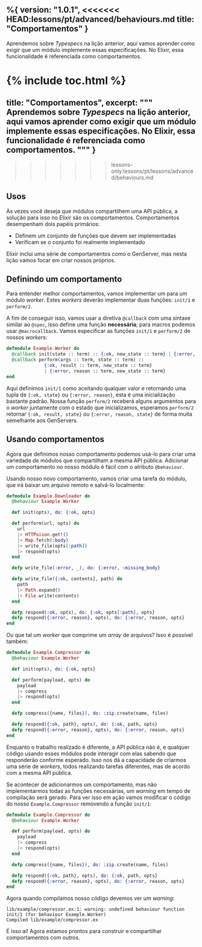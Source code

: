 %{
  version: "1.0.1",
<<<<<<< HEAD:lessons/pt/advanced/behaviours.md
  title: "Comportamentos"
}
---

Aprendemos sobre _Typespecs_ na lição anterior, aqui vamos aprender como exigir que um módulo implemente essas especificações. No Elixir, essa funcionalidade é referenciada como comportamentos.

{% include toc.html %}
=======
  title: "Comportamentos",
  excerpt: """
  Aprendemos sobre _Typespecs_ na lição anterior, aqui vamos aprender como exigir que um módulo implemente essas especificações. No Elixir, essa funcionalidade é referenciada como comportamentos.
  """
}
---
>>>>>>> lessons-only:lessons/pt/lessons/advanced/behaviours.md

## Usos

Às vezes você deseja que módulos compartilhem uma API pública, a solução para isso no Elixir são os comportamentos. Comportamentos desempenham dois papéis primários:

+ Definem um conjunto de funções que devem ser implementadas
+ Verificam se o conjunto foi realmente implementado

Elixir inclui uma série de comportamentos como o GenServer, mas nesta lição vamos focar em criar nossos próprios.

## Definindo um comportamento

Para entender melhor comportamentos, vamos implementar um para um módulo _worker_. Estes _workers_ deverão implementar duas funções: `init/1` e `perform/2`.

A fim de conseguir isso, vamos usar a diretiva `@callback` com uma sintaxe similar ao `@spec`, isso define uma função __necessária__; para macros podemos usar `@macrocallback`. Vamos especificar as funções `init/1` e `perform/2` de nossos _workers_:

```elixir
defmodule Example.Worker do
  @callback init(state :: term) :: {:ok, new_state :: term} | {:error, reason :: term}
  @callback perform(args :: term, state :: term) ::
              {:ok, result :: term, new_state :: term}
              | {:error, reason :: term, new_state :: term}
end
```

Aqui definimos `init/1` como aceitando qualquer valor e retornando uma tupla de `{:ok, state}` ou `{:error, reason}`, esta é uma inicialização bastante padrão. Nossa função `perform/2` receberá alguns argumentos para o _worker_ juntamente com o estado que inicializamos, esperamos `perform/2` retornar `{:ok, result, state}` ou `{:error, reason, state}` de forma muita semelhante aos GenServers.

## Usando comportamentos

Agora que definimos nosso comportamento podemos usá-lo para criar uma variedade de módulos que compartilham a mesma API pública. Adicionar um comportamento no nosso módulo é fácil com o atributo `@behaviour`.

Usando nosso novo comportamento, vamos criar uma tarefa do módulo, que irá baixar um arquivo remoto e salvá-lo localmente:

```elixir
defmodule Example.Downloader do
  @behaviour Example.Worker

  def init(opts), do: {:ok, opts}

  def perform(url, opts) do
    url
    |> HTTPoison.get!()
    |> Map.fetch(:body)
    |> write_file(opts[:path])
    |> respond(opts)
  end

  defp write_file(:error, _), do: {:error, :missing_body}

  defp write_file({:ok, contents}, path) do
    path
    |> Path.expand()
    |> File.write(contents)
  end

  defp respond(:ok, opts), do: {:ok, opts[:path], opts}
  defp respond({:error, reason}, opts), do: {:error, reason, opts}
end
```

Ou que tal um _worker_ que comprime um _array_ de arquivos? Isso é possível também:

```elixir
defmodule Example.Compressor do
  @behaviour Example.Worker

  def init(opts), do: {:ok, opts}

  def perform(payload, opts) do
    payload
    |> compress
    |> respond(opts)
  end

  defp compress({name, files}), do: :zip.create(name, files)

  defp respond({:ok, path}, opts), do: {:ok, path, opts}
  defp respond({:error, reason}, opts), do: {:error, reason, opts}
end
```

Enquanto o trabalho realizado é diferente, a API pública não é, e qualquer código usando esses módulos pode interagir com elas sabendo que responderão conforme esperado. Isso nos dá a capacidade de criarmos uma série de _workers_, todos realizando tarefas diferentes, mas de acordo com a mesma API pública.

Se acontecer de adicionarmos um comportamento, mas não implementarmos todas as funções necessárias, um _warning_ em tempo de compilação será gerado. Para ver isso em ação vamos modificar o código do nosso `Example.Compressor` removendo a função `init/1`:

```elixir
defmodule Example.Compressor do
  @behaviour Example.Worker

  def perform(payload, opts) do
    payload
    |> compress
    |> respond(opts)
  end

  defp compress({name, files}), do: :zip.create(name, files)

  defp respond({:ok, path}, opts), do: {:ok, path, opts}
  defp respond({:error, reason}, opts), do: {:error, reason, opts}
end
```

Agora quando compilamos nosso código devemos ver um _warning_:

```shell
lib/example/compressor.ex:1: warning: undefined behaviour function init/1 (for behaviour Example.Worker)
Compiled lib/example/compressor.ex
```

É isso aí! Agora estamos prontos para construir e compartilhar comportamentos com outros.
